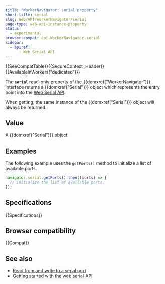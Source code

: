 ```yaml
---
title: "WorkerNavigator: serial property"
short-title: serial
slug: Web/API/WorkerNavigator/serial
page-type: web-api-instance-property
status:
  - experimental
browser-compat: api.WorkerNavigator.serial
sidebar:
  - apiref:
      - Web Serial API
---
```


{{SeeCompatTable}}{{SecureContext_Header}}{{AvailableInWorkers("dedicated")}}

The **`serial`** read-only property of the {{domxref("WorkerNavigator")}} interface returns a {{domxref("Serial")}} object which represents the entry point into the [Web Serial API](/en-US/docs/Web/API/Web_Serial_API).

When getting, the same instance of the {{domxref("Serial")}} object will always be returned.

## Value

A {{domxref("Serial")}} object.

## Examples

The following example uses the `getPorts()` method to initialize a list of available ports.

```js
navigator.serial.getPorts().then((ports) => {
  // Initialize the list of available ports.
});
```

## Specifications

{{Specifications}}

## Browser compatibility

{{Compat}}

## See also

- [Read from and write to a serial port](https://developer.chrome.com/docs/capabilities/serial)
- [Getting started with the web serial API](https://codelabs.developers.google.com/codelabs/web-serial#0)
